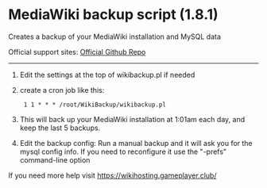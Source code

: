 # MediaWiki backup script (1.8.1)
Creates a backup of your MediaWiki installation and MySQL data

Official support sites: [Official Github Repo](https://github.com/fstltna/WikiBackup)

---

1. Edit the settings at the top of wikibackup.pl if needed
2. create a cron job like this:

        1 1 * * * /root/WikiBackup/wikibackup.pl

3. This will back up your MediaWiki installation at 1:01am each day, and keep the last 5 backups.

4. Edit the backup config:
 	Run a manual backup and it will ask you for the mysql config info. If you need to reconfigure it use the "-prefs" command-line option

If you need more help visit https://wikihosting.gameplayer.club/
